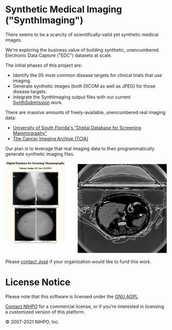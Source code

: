 # Synthetic Medical Imaging ("SynthImaging")

There seems to be a scarcity of scientifically-valid yet synthetic medical images.

We're exploring the business value of building synthetic, unencumbered Electronic Data Capture ("EDC") datasets at scale.

The initial phases of this project are:
* Identify the 05 most common disease targets for clinical trials that use imaging.
* Generate synthetic images (both DICOM as well as JPEG) for those disease targets.
* Integrate the SynthImaging output files with our current [SynthSubmission](/synthsubmission) work.

There are massive amounts of freely-available, unencumbered real imaging data:
* [University of South Florida's "Digital Database for Screening Mammography"](http://www.eng.usf.edu/cvprg/Mammography/Database.html)
* [The Cancer Imaging Archive (TCIA)](https://www.cancerimagingarchive.net/)


Our plan is to leverage that real imaging data to then programmatically generate synthetic imaging files.

![Synth imaging](Synth_Imaging.png)

Please [contact José](mailto:Jose.Lacal@NIHPO.com?subject=SynthImaging%20inquiry.) if your organization would like to fund this work. 


# License Notice
Please note that this software is licensed under the [GNU AGPL](https://www.gnu.org/licenses/why-affero-gpl.html).

[Contact NIHPO](mailto:Jose.Lacal@NIHPO.com?subject=GitHub%20inquiry.) for a commercial license, or if you're interested in licensing a customized version of this platform.

:copyright: 2007-2021 NIHPO, Inc.